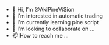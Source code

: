 - 👋 Hi, I’m @AkiPineViSion
- 👀 I’m interested in automatic trading 
- 🌱 I’m currently learning pine script
- 💞️ I’m looking to collaborate on ...
- 📫 How to reach me ...

<!---
AkiPineViSion/AkiPineViSion is a ✨ special ✨ repository because its `README.md` (this file) appears on your GitHub profile.
You can click the Preview link to take a look at your changes.
--->
